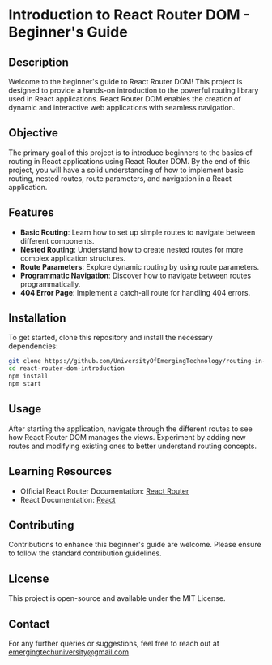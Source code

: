 # Introduction to React Router DOM - Beginner's Guide

## Description
Welcome to the beginner's guide to React Router DOM! This project is designed to provide a hands-on introduction to the powerful routing library used in React applications. React Router DOM enables the creation of dynamic and interactive web applications with seamless navigation. 

## Objective
The primary goal of this project is to introduce beginners to the basics of routing in React applications using React Router DOM. By the end of this project, you will have a solid understanding of how to implement basic routing, nested routes, route parameters, and navigation in a React application.

## Features
- **Basic Routing**: Learn how to set up simple routes to navigate between different components.
- **Nested Routing**: Understand how to create nested routes for more complex application structures.
- **Route Parameters**: Explore dynamic routing by using route parameters.
- **Programmatic Navigation**: Discover how to navigate between routes programmatically.
- **404 Error Page**: Implement a catch-all route for handling 404 errors.

## Installation
To get started, clone this repository and install the necessary dependencies:
```bash
git clone https://github.com/UniversityOfEmergingTechnology/routing-in-react.git
cd react-router-dom-introduction
npm install
npm start
```

## Usage
After starting the application, navigate through the different routes to see how React Router DOM manages the views. Experiment by adding new routes and modifying existing ones to better understand routing concepts.

## Learning Resources
- Official React Router Documentation: [React Router](https://reactrouter.com/)
- React Documentation: [React](https://reactjs.org/)

## Contributing
Contributions to enhance this beginner's guide are welcome. Please ensure to follow the standard contribution guidelines.

## License
This project is open-source and available under the MIT License.

## Contact
For any further queries or suggestions, feel free to reach out at emergingtechuniversity@gmail.com

